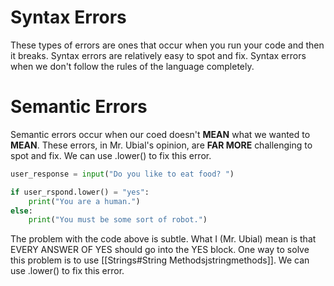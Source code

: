# Syntax Errors

These types of errors are ones that occur when you run your code and then it breaks.
Syntax errors are relatively easy to spot and fix.
Syntax errors when we don't follow the rules of the language completely.
# Semantic Errors

Semantic errors occur when our coed doesn't **MEAN** what we wanted to **MEAN**.
These errors, in Mr. Ubial's opinion, are **FAR MORE** challenging to spot and fix.
We can use .lower() to fix this error.
```python
user_response = input("Do you like to eat food? ")

if user_rspond.lower() = "yes":
	print("You are a human.")
else:
	print("You must be some sort of robot.")
```
The problem with the code above is subtle. What I (Mr. Ubial) mean is that EVERY ANSWER OF YES should go into the YES block.
One way to solve this problem is to use [[Strings#String Methodsjstringmethods]].
We can use .lower() to fix this error.

